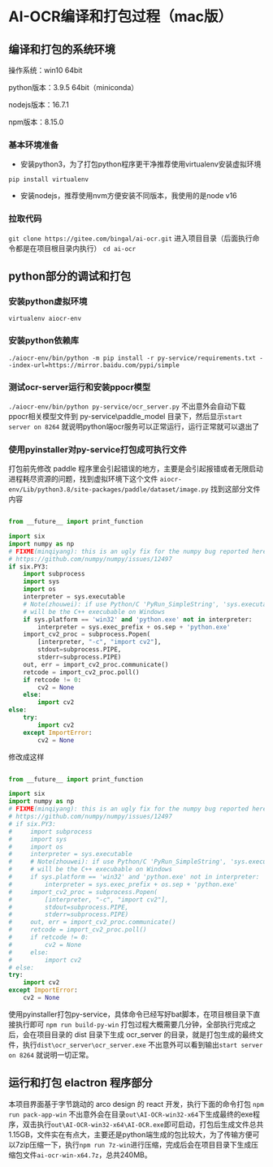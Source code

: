 # AI-OCR编译和打包过程（mac版）

## 编译和打包的系统环境

操作系统：win10 64bit

python版本：3.9.5 64bit（miniconda）

nodejs版本：16.7.1

npm版本：8.15.0

### 基本环境准备

- 安装python3，为了打包python程序更干净推荐使用virtualenv安装虚拟环境

`pip install virtualenv`

- 安装nodejs，推荐使用nvm方便安装不同版本，我使用的是node v16

### 拉取代码

`git clone https://gitee.com/bingal/ai-ocr.git`
进入项目目录（后面执行命令都是在项目根目录内执行）
`cd ai-ocr`

## python部分的调试和打包

### 安装python虚拟环境

`virtualenv aiocr-env`

### 安装python依赖库

`./aiocr-env/bin/python -m pip install -r py-service/requirements.txt --index-url=https://mirror.baidu.com/pypi/simple`

### 测试ocr-server运行和安装ppocr模型

`./aiocr-env/bin/python py-service/ocr_server.py`
不出意外会自动下载ppocr相关模型文件到 py-service\paddle_model 目录下，然后显示`start server on 8264` 就说明python端ocr服务可以正常运行，运行正常就可以退出了

### 使用pyinstaller对py-service打包成可执行文件

打包前先修改 paddle 程序里会引起错误的地方，主要是会引起报错或者无限启动进程耗尽资源的问题，找到虚拟环境下这个文件
`aiocr-env/Lib/python3.8/site-packages/paddle/dataset/image.py`
找到这部分文件内容
```python

from __future__ import print_function

import six
import numpy as np
# FIXME(minqiyang): this is an ugly fix for the numpy bug reported here
# https://github.com/numpy/numpy/issues/12497
if six.PY3:
    import subprocess
    import sys
    import os
    interpreter = sys.executable
    # Note(zhouwei): if use Python/C 'PyRun_SimpleString', 'sys.executable'
    # will be the C++ execubable on Windows
    if sys.platform == 'win32' and 'python.exe' not in interpreter:
        interpreter = sys.exec_prefix + os.sep + 'python.exe'
    import_cv2_proc = subprocess.Popen(
        [interpreter, "-c", "import cv2"],
        stdout=subprocess.PIPE,
        stderr=subprocess.PIPE)
    out, err = import_cv2_proc.communicate()
    retcode = import_cv2_proc.poll()
    if retcode != 0:
        cv2 = None
    else:
        import cv2
else:
    try:
        import cv2
    except ImportError:
        cv2 = None
```
修改成这样
```python

from __future__ import print_function

import six
import numpy as np
# FIXME(minqiyang): this is an ugly fix for the numpy bug reported here
# https://github.com/numpy/numpy/issues/12497
# if six.PY3:
#     import subprocess
#     import sys
#     import os
#     interpreter = sys.executable
#     # Note(zhouwei): if use Python/C 'PyRun_SimpleString', 'sys.executable'
#     # will be the C++ execubable on Windows
#     if sys.platform == 'win32' and 'python.exe' not in interpreter:
#         interpreter = sys.exec_prefix + os.sep + 'python.exe'
#     import_cv2_proc = subprocess.Popen(
#         [interpreter, "-c", "import cv2"],
#         stdout=subprocess.PIPE,
#         stderr=subprocess.PIPE)
#     out, err = import_cv2_proc.communicate()
#     retcode = import_cv2_proc.poll()
#     if retcode != 0:
#         cv2 = None
#     else:
#         import cv2
# else:
try:
    import cv2
except ImportError:
    cv2 = None
```
使用pyinstaller打包py-service，具体命令已经写好bat脚本，在项目根目录下直接执行即可
`npm run build-py-win`
打包过程大概需要几分钟，全部执行完成之后，会在项目目录的 dist 目录下生成 ocr_server 的目录，就是打包生成的最终文件，执行`dist\ocr_server\ocr_server.exe` 不出意外可以看到输出`start server on 8264` 就说明一切正常。

## 运行和打包 elactron 程序部分

本项目界面基于字节跳动的 arco design 的 react 开发，执行下面的命令打包
`npm run pack-app-win`
不出意外会在目录`out\AI-OCR-win32-x64`下生成最终的exe程序，双击执行`out\AI-OCR-win32-x64\AI-OCR.exe`即可启动，打包后生成文件总共1.15GB，文件实在有点大，主要还是python端生成的包比较大，为了传输方便可以7zip压缩一下，执行`npm run 7z-win`进行压缩，完成后会在项目目录下生成压缩包文件`ai-ocr-win-x64.7z`，总共240MB。

